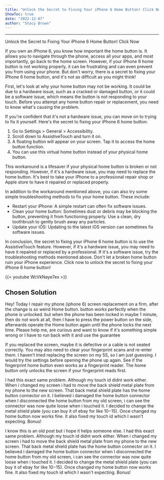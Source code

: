 ```yaml
---
title: "Unlock the Secret to Fixing Your iPhone 6 Home Button! Click Now"
ShowToc: true 
date: "2022-12-07"
author: "Stacy Brown"
---
```

*****
Unlock the Secret to Fixing Your iPhone 6 Home Button! Click Now

If you own an iPhone 6, you know how important the home button is. It allows you to navigate through the phone, access all your apps, and most importantly, go back to the home screen. However, if your iPhone 6 home button is not working properly, it can be frustrating and can even prevent you from using your phone. But don't worry, there is a secret to fixing your iPhone 6 home button, and it's not as difficult as you might think!

First, let's look at why your home button may not be working. It could be due to a hardware issue, such as a cracked or damaged button, or it could be a software issue, which means the button is not responding to your touch. Before you attempt any home button repair or replacement, you need to know what's causing the problem.

If you're confident that it's not a hardware issue, you can move on to trying to fix it yourself. Here's the secret to fixing your iPhone 6 home button:

1. Go to Settings > General > Accessibility.
2. Scroll down to AssistiveTouch and turn it on.
3. A floating button will appear on your screen. Tap it to access the home button function.
4. You can use this virtual home button instead of your physical home button.

This workaround is a lifesaver if your physical home button is broken or not responding. However, if it's a hardware issue, you may need to replace the home button. It's best to take your iPhone to a professional repair shop or Apple store to have it repaired or replaced properly.

In addition to the workaround mentioned above, you can also try some simple troubleshooting methods to fix your home button. These include:

- Restart your iPhone: A simple restart can often fix software issues.
- Clean your home button: Sometimes dust or debris may be blocking the button, preventing it from functioning properly. Use a clean, dry toothbrush to gently brush away any particles.
- Update your iOS: Updating to the latest iOS version can sometimes fix software issues.

In conclusion, the secret to fixing your iPhone 6 home button is to use the AssistiveTouch feature. However, if it's a hardware issue, you may need to have it repaired or replaced by a professional. If it's a software issue, try the troubleshooting methods mentioned above. Don't let a broken home button ruin your iPhone experience. Click now to unlock the secret to fixing your iPhone 6 home button!

{{< youtube WcVkNaye7es >}} 



## Chosen Solution
 Hey!
Today I repair my phone (iphone 6) screen replacement on a firm, after the change is so weird Home button.
button works perfectly when the phone is unlocked. but when the phone has been locked in maybe 1 minute, then do not work at all, then I have to press the power button on the side, afterwards operate the Home button again until the phone locks the next time.
Please help me, are curious and want to know if it's something simple wrong or I have to run back with it and use the guarantee

 If you replaced the screen, maybe it is defective or a cable is not seated correctly. You may also need to clear your fingerprint scans and  re-enter them. I haven't tried replacing the screen on my 5S, so I am just guessing. I would try the settings before opening the phone up again. See if the fingerprint home button even works as a fingerprint reader. The home button only unlocks the screen if your fingerprint reads first.

 I had this exact same problem. Although my touch id didnt work either. When i changed my screen i had to move the back shield metal plate from my phone to the new screen. That back metal shield plate has the home button connector on it. I believed i damaged the home button connector when I disconnected the home button from my old screen, i can see the connector was now quite loose when i touched it. I decided to change the metal shield plate (you can buy it of ebay for like $10-$15). Once changed my home button now works fine. It also fixed my touch id which I wasn't expecting. Bonus!

 I know this is an old post but i hope it helps someone else.
I had this exact same problem. Although my touch id didnt work either. When i changed my screen i had to move the back shield metal plate from my phone to the new screen. That back metal shield plate has the home button connector on it. I believed i damaged the home button connector when I disconnected the home button from my old screen, i can see the connector was now quite loose when i touched it. I decided to change the metal shield plate (you can buy it of ebay for like $10-$15). Once changed my home button now works fine. It also fixed my touch id which I wasn't expecting. Bonus!




